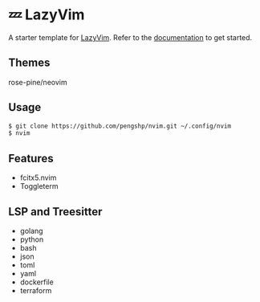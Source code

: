 # 💤 LazyVim

A starter template for [LazyVim](https://github.com/LazyVim/LazyVim).
Refer to the [documentation](https://lazyvim.github.io/installation) to get started.

## Themes

rose-pine/neovim

## Usage

```bash
$ git clone https://github.com/pengshp/nvim.git ~/.config/nvim
$ nvim
```

## Features

- fcitx5.nvim
- Toggleterm

## LSP and Treesitter

- golang
- python
- bash
- json
- toml
- yaml
- dockerfile
- terraform
